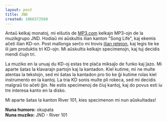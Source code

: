 ```yaml
---
layout: post
title: JND
created: 1066372560
---
```

Antaŭ kelkaj monatoj, mi elŝutis de <a href="http://www.mp3.com/">MP3.com</a> kelkajn MP3-ojn de la muzikgrupo JND.  Hodiaŭ mi aŭskultis ilian kanton "Song Life", kaj ekemis aĉeti ilian KD-on.  Post mallonga serĉo mi trovis <a href="http://www.jndlive.com/">ilian retejon</a>, kaj legis tie ke ili jam produktis tri KD-ojn.  Mi aŭskultis kelkajn specimenojn, kaj tuj decidis mendi ĉiujn tri.

La muziko en la unuaj du KD-oj estas tre plaĉa miksaĵo de funko kaj ĵazo.  Mi aparte ŝatas la klavarajn partojn kaj la kantadon.  Kiel kutime, mi ne multe atentas la tekstojn, sed mi ŝatas la kantadon pro tio ke ĝi kutime rolas kiel instrumento en la kantoj.  La tria KD sonis multe pli rokeca, sed mi decidis malgraŭ tio aĉeti ĝin.  Ne estis specimenoj de ĉiuj kantoj, kaj do povus esti iu tre interesa kanto en la disko.

Mi aparte ŝatas la kanton River 101, kies specimenon mi nun aŭskultadas!

**Nuna humoro:** okupata  
**Nuna muziko:** JND - River 101
